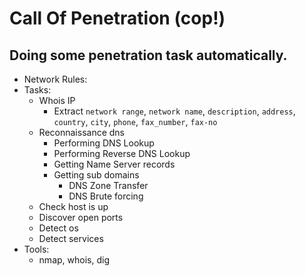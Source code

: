 # Call Of Penetration (cop!)

## Doing some penetration task automatically.


* Network Rules:
 * Tasks:
    * Whois IP
      * Extract `network range`, `network name`, `description`,
                `address`, `country`, `city`, `phone`, `fax_number`, `fax-no`
    * Reconnaissance dns
      * Performing DNS Lookup
      * Performing Reverse DNS Lookup
      * Getting Name Server records
      * Getting sub domains
        * DNS Zone Transfer
        * DNS Brute forcing
    * Check host is up
    * Discover open ports
    * Detect os
    * Detect services
 * Tools:
   * nmap, whois, dig




